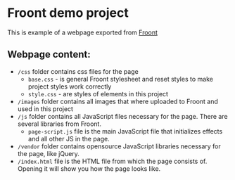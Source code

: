 # Froont demo project
This is example of a webpage exported from [Froont](https://froont.com)

## Webpage content:

- `/css` folder contains css files for the page
    * `base.css` - is general Froont stylesheet and reset styles to make project styles work correctly
    * `style.css` - are styles of elements in this project
- `/images` folder contains all images that where uploaded to Froont and used in this project
- `/js` folder contains all JavaScript files necessary for the page. There are several libraries from Froont. 
   * `page-script.js` file is the main JavaScript file that initializes effects and all other JS in the page.
- `/vendor` folder contains opensource JavaScript libraries necessary for the page, like jQuery.
- `/index.html` file is the HTML file from which the page consists of. Opening it will show you how the page looks like.
